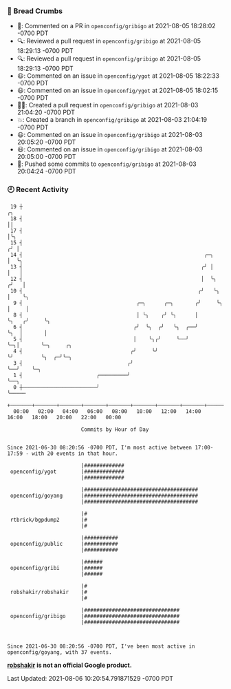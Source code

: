 ### 🍞 Bread Crumbs

 * 💬: Commented on a PR in  `openconfig/gribigo` at 2021-08-05 18:28:02 -0700 PDT
 * 🔍: Reviewed a pull request in  `openconfig/gribigo` at 2021-08-05 18:29:13 -0700 PDT
 * 🔍: Reviewed a pull request in  `openconfig/gribigo` at 2021-08-05 18:29:13 -0700 PDT
 * 😃: Commented on an issue in `openconfig/ygot` at 2021-08-05 18:22:33 -0700 PDT
 * 😃: Commented on an issue in `openconfig/ygot` at 2021-08-05 18:02:15 -0700 PDT
 * ✍🏼: Created a pull request in `openconfig/gribigo` at 2021-08-03 21:04:20 -0700 PDT
 * 💥: Created a branch in `openconfig/gribigo` at 2021-08-03 21:04:19 -0700 PDT
 * 😃: Commented on an issue in `openconfig/gribigo` at 2021-08-03 20:05:20 -0700 PDT
 * 😃: Commented on an issue in `openconfig/gribigo` at 2021-08-03 20:05:00 -0700 PDT
 * 🚢: Pushed some commits to `openconfig/gribigo` at 2021-08-03 20:04:24 -0700 PDT

### 🕘 Recent Activity
```
 19 ┼                                                                        ╭╮
 18 ┤                                                                        ││
 17 ┤                                                                        │╰╮
 15 ┤                                                                       ╭╯ │
 14 ┤                                                           ╭─╮         │  ╰╮
 13 ┤                                                          ╭╯ │         │   │
 12 ┤                                                          │  ╰╮       ╭╯   │
 10 ┤                                                         ╭╯   ╰╮      │    ╰╮
  9 ┤                                     ╭─╮      ╭─╮       ╭╯     ╰╮     │     │
  8 ┤                                     │ ╰╮    ╭╯ ╰╮      │       ╰╮   ╭╯     ╰╮
  6 ┤                                    ╭╯  ╰╮  ╭╯   ╰╮  ╭──╯        ╰╮  │       │
  5 ┤                                    │    ╰╮╭╯     ╰──╯            ╰─╮│       ╰─╮     ╭╮
  4 ┤                                   ╭╯     ╰╯                        ╰╯         ╰╮  ╭─╯╰─╮
  3 ┤                                  ╭╯                                            ╰──╯    ╰─╮
  1 ┤                        ╭─────────╯                                                       ╰──╮
  0 ┼────────────────────────╯                                                                    ╰─────
    +───────+───────+───────+───────+───────+───────+───────+───────+───────+───────+───────+───────+────
  00:00   02:00   04:00   06:00   08:00   10:00   12:00   14:00   16:00   18:00   20:00   22:00   00:00   

						Commits by Hour of Day


Since 2021-06-30 08:20:56 -0700 PDT, I'm most active between 17:00-17:59 - with 20 events in that hour.

```



```
                        |#############
 openconfig/ygot        |#############
                        |#############

                        |#####################################
 openconfig/goyang      |#####################################
                        |#####################################

                        |#
 rtbrick/bgpdump2       |#
                        |#

                        |###########
 openconfig/public      |###########
                        |###########

                        |######
 openconfig/gribi       |######
                        |######

                        |#
 robshakir/robshakir    |#
                        |#

                        |###############################
 openconfig/gribigo     |###############################
                        |###############################



Since 2021-06-30 08:20:56 -0700 PDT, I've been most active in openconfig/goyang, with 37 events.

```
**[robshakir](mailto:robjs@google.com) is not an official Google product.**  


Last Updated: 2021-08-06 10:20:54.791871529 -0700 PDT
